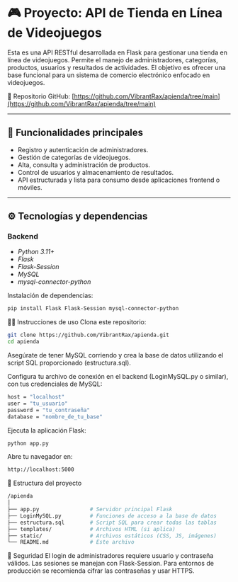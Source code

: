 # 🎮 Proyecto: API de Tienda en Línea de Videojuegos

Esta es una API RESTful desarrollada en Flask para gestionar una tienda en línea de videojuegos. Permite el manejo de administradores, categorías, productos, usuarios y resultados de actividades. El objetivo es ofrecer una base funcional para un sistema de comercio electrónico enfocado en videojuegos.

🔗 Repositorio GitHub: [https://github.com/VibrantRax/apienda/tree/main](https://github.com/VibrantRax/apienda/tree/main)

---

## 🚀 Funcionalidades principales

- Registro y autenticación de administradores.
- Gestión de categorías de videojuegos.
- Alta, consulta y administración de productos.
- Control de usuarios y almacenamiento de resultados.
- API estructurada y lista para consumo desde aplicaciones frontend o móviles.

---

## ⚙ Tecnologías y dependencias

### Backend

- *Python 3.11+*
- *Flask*
- *Flask-Session*
- *MySQL*
- *mysql-connector-python*

Instalación de dependencias:
```bash
pip install Flask Flask-Session mysql-connector-python
```
🧑‍💻 Instrucciones de uso
Clona este repositorio:

```bash
git clone https://github.com/VibrantRax/apienda.git
cd apienda
```
Asegúrate de tener MySQL corriendo y crea la base de datos utilizando el script SQL proporcionado (estructura.sql).

Configura tu archivo de conexión en el backend (LoginMySQL.py o similar), con tus credenciales de MySQL:
```bash
host = "localhost"
user = "tu_usuario"
password = "tu_contraseña"
database = "nombre_de_tu_base"
```
Ejecuta la aplicación Flask:
```bash
python app.py
```
Abre tu navegador en:
```bash
http://localhost:5000
```
📂 Estructura del proyecto
```bash
/apienda
│
├── app.py                # Servidor principal Flask
├── LoginMySQL.py         # Funciones de acceso a la base de datos
├── estructura.sql        # Script SQL para crear todas las tablas
├── templates/            # Archivos HTML (si aplica)
├── static/               # Archivos estáticos (CSS, JS, imágenes)
└── README.md             # Este archivo
```
🔐 Seguridad
El login de administradores requiere usuario y contraseña válidos.
Las sesiones se manejan con Flask-Session.
Para entornos de producción se recomienda cifrar las contraseñas y usar HTTPS.
